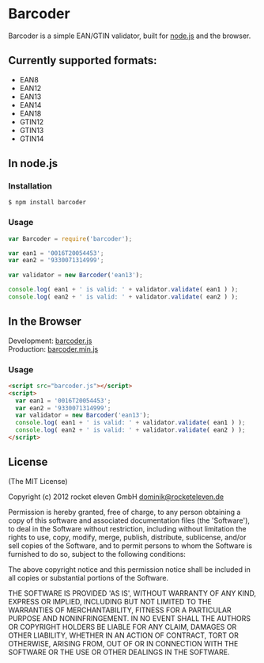 # Barcoder

Barcoder is a simple EAN/GTIN validator, built for [node.js](http://nodejs.org) and the browser.

## Currently supported formats:

- EAN8
- EAN12
- EAN13
- EAN14
- EAN18
- GTIN12
- GTIN13
- GTIN14

## In node.js

### Installation

```
$ npm install barcoder
```

### Usage

```js
var Barcoder = require('barcoder');

var ean1 = '0016T20054453';
var ean2 = '9330071314999';
      
var validator = new Barcoder('ean13');

console.log( ean1 + ' is valid: ' + validator.validate( ean1 ) );
console.log( ean2 + ' is valid: ' + validator.validate( ean2 ) );
```

## In the Browser

Development: [barcoder.js](https://github.com/dominiklessel/barcoder/raw/master/lib/barcoder.js)  
Production:  [barcoder.min.js](https://github.com/dominiklessel/barcoder/raw/master/dist/barcoder.min.js)

### Usage

```html
<script src="barcoder.js"></script>
<script>
  var ean1 = '0016T20054453';
  var ean2 = '9330071314999';
  var validator = new Barcoder('ean13');
  console.log( ean1 + ' is valid: ' + validator.validate( ean1 ) );
  console.log( ean2 + ' is valid: ' + validator.validate( ean2 ) );
</script>
```

## License

(The MIT License)

Copyright (c) 2012 rocket eleven GmbH <dominik@rocketeleven.de>

Permission is hereby granted, free of charge, to any person obtaining a copy of this software and associated documentation files (the 'Software'), to deal in the Software without restriction, including without limitation the rights to use, copy, modify, merge, publish, distribute, sublicense, and/or sell copies of the Software, and to permit persons to whom the Software is furnished to do so, subject to the following conditions:

The above copyright notice and this permission notice shall be included in all copies or substantial portions of the Software.

THE SOFTWARE IS PROVIDED 'AS IS', WITHOUT WARRANTY OF ANY KIND, EXPRESS OR IMPLIED, INCLUDING BUT NOT LIMITED TO THE WARRANTIES OF MERCHANTABILITY, FITNESS FOR A PARTICULAR PURPOSE AND NONINFRINGEMENT. IN NO EVENT SHALL THE AUTHORS OR COPYRIGHT HOLDERS BE LIABLE FOR ANY CLAIM, DAMAGES OR OTHER LIABILITY, WHETHER IN AN ACTION OF CONTRACT, TORT OR OTHERWISE, ARISING FROM, OUT OF OR IN CONNECTION WITH THE SOFTWARE OR THE USE OR OTHER DEALINGS IN THE SOFTWARE.